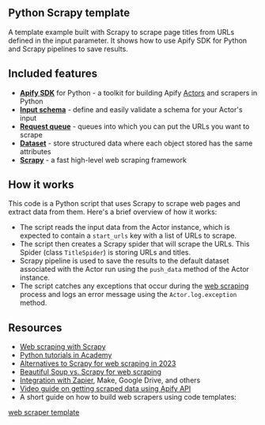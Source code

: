 <!-- This is an Apify template readme -->
## Python Scrapy template

A template example built with Scrapy to scrape page titles from URLs defined in the input parameter. It shows how to use Apify SDK for Python and Scrapy pipelines to save results.

## Included features

- **[Apify SDK](https://docs.apify.com/sdk/python/)** for Python - a toolkit for building Apify [Actors](https://apify.com/actors) and scrapers in Python
- **[Input schema](https://docs.apify.com/platform/actors/development/input-schema)** - define and easily validate a schema for your Actor's input
- **[Request queue](https://docs.apify.com/sdk/python/docs/concepts/storages#working-with-request-queues)** - queues into which you can put the URLs you want to scrape
- **[Dataset](https://docs.apify.com/sdk/python/docs/concepts/storages#working-with-datasets)** - store structured data where each object stored has the same attributes
- **[Scrapy](https://scrapy.org/)** - a fast high-level web scraping framework

## How it works

This code is a Python script that uses Scrapy to scrape web pages and extract data from them. Here's a brief overview of how it works:

- The script reads the input data from the Actor instance, which is expected to contain a `start_urls` key with a list of URLs to scrape.
- The script then creates a Scrapy spider that will scrape the URLs. This Spider (class `TitleSpider`) is storing URLs and titles.
- Scrapy pipeline is used to save the results to the default dataset associated with the Actor run using the `push_data` method of the Actor instance.
- The script catches any exceptions that occur during the [web scraping](https://apify.com/web-scraping) process and logs an error message using the `Actor.log.exception` method.

## Resources

- [Web scraping with Scrapy](https://blog.apify.com/web-scraping-with-scrapy/)
- [Python tutorials in Academy](https://docs.apify.com/academy/python)
- [Alternatives to Scrapy for web scraping in 2023](https://blog.apify.com/alternatives-scrapy-web-scraping/)
- [Beautiful Soup vs. Scrapy for web scraping](https://blog.apify.com/beautiful-soup-vs-scrapy-web-scraping/)
- [Integration with Zapier](https://apify.com/integrations), Make, Google Drive, and others
- [Video guide on getting scraped data using Apify API](https://www.youtube.com/watch?v=ViYYDHSBAKM)
- A short guide on how to build web scrapers using code templates:

[web scraper template](https://www.youtube.com/watch?v=u-i-Korzf8w)
